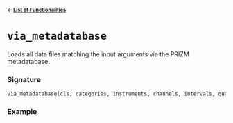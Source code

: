 <sup>**← [List of Functionalities](../../README.md#Container-Design)**</sup>

# `via_metadatabase`

Loads all data files matching the input arguments via the PRIZM metadatabase.

### Signature
```python
via_metadatabase(cls, categories, instruments, channels, intervals, quality, integrity, completeness, selection)
```

### Example


